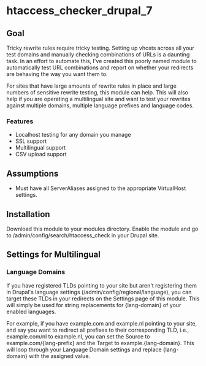 # htaccess_checker_drupal_7

## Goal
Tricky rewrite rules require tricky testing. Setting up vhosts across all your test domains and manually checking combinations of URLs is a daunting task. In an effort to automate this, I've created this poorly named module to automatically test URL combinations and report on whether your redirects are behaving the way you want them to.

For sites that have large amounts of rewrite rules in place and large numbers of sensitive rewrite testing, this module can help. This will also help if you are operating a multilingual site and want to test your rewrites against multiple domains, multiple language prefixes and language codes.

### Features
- Localhost testing for any domain you manage
- SSL support
- Multilingual support
- CSV upload support

## Assumptions
- Must have all ServerAliases assigned to the appropriate VirtualHost settings.

## Installation
Download this module to your modules directory. Enable the module and go to /admin/config/search/htaccess_check in your Drupal site.

## Settings for Multilingual
### Language Domains
If you have registered TLDs pointing to your site but aren't registering them in Drupal's language settings (/admin/config/regional/language), you can target these TLDs in your redirects on the Settings page of this module. This will simply be used for string replacements for {lang-domain} of your enabled languages.

For example, if you have example.com and example.nl pointing to your site, and say you want to redirect all prefixes to their corresponding TLD, i.e., example.com/nl to example.nl, you can set the Source to example.com/{lang-prefix} and the Target to example.{lang-domain}. This will loop through your Language Domain settings and replace {lang-domain} with the assigned value.
